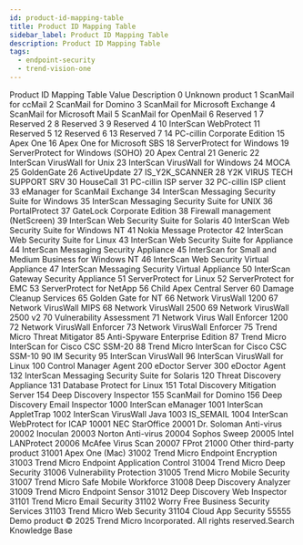 ```yaml
---
id: product-id-mapping-table
title: Product ID Mapping Table
sidebar_label: Product ID Mapping Table
description: Product ID Mapping Table
tags:
  - endpoint-security
  - trend-vision-one
---
```


 Product ID Mapping Table Value Description 0 Unknown product 1 ScanMail for ccMail 2 ScanMail for Domino 3 ScanMail for Microsoft Exchange 4 ScanMail for Microsoft Mail 5 ScanMail for OpenMail 6 Reserved 1 7 Reserved 2 8 Reserved 3 9 Reserved 4 10 InterScan WebProtect 11 Reserved 5 12 Reserved 6 13 Reserved 7 14 PC-cillin Corporate Edition 15 Apex One 16 Apex One for Microsoft SBS 18 ServerProtect for Windows 19 ServerProtect for Windows (SOHO) 20 Apex Central 21 Generic 22 InterScan VirusWall for Unix 23 InterScan VirusWall for Windows 24 MOCA 25 GoldenGate 26 ActiveUpdate 27 IS_Y2K_SCANNER 28 Y2K VIRUS TECH SUPPORT SRV 30 HouseCall 31 PC-cillin ISP server 32 PC-cillin ISP client 33 eManager for ScanMail Exchange 34 InterScan Messaging Security Suite for Windows 35 InterScan Messaging Security Suite for UNIX 36 PortalProtect 37 GateLock Corporate Edition 38 Firewall management (NetScreen) 39 InterScan Web Security Suite for Solaris 40 InterScan Web Security Suite for Windows NT 41 Nokia Message Protector 42 InterScan Web Security Suite for Linux 43 InterScan Web Security Suite for Appliance 44 InterScan Messaging Security Appliance 45 InterScan for Small and Medium Business for Windows NT 46 InterScan Web Security Virtual Appliance 47 InterScan Messaging Security Virtual Appliance 50 InterScan Gateway Security Appliance 51 ServerProtect for Linux 52 ServerProtect for EMC 53 ServerProtect for NetApp 56 Child Apex Central Server 60 Damage Cleanup Services 65 Golden Gate for NT 66 Network VirusWall 1200 67 Network VirusWall MIPS 68 Network VirusWall 2500 69 Network VirusWall 2500 v2 70 Vulnerability Assessment 71 Network Virus Wall Enforcer 1200 72 Network VirusWall Enforcer 73 Network VirusWall Enforcer 75 Trend Micro Threat Mitigator 85 Anti-Spyware Enterprise Edition 87 Trend Micro InterScan for Cisco CSC SSM-20 88 Trend Micro InterScan for Cisco CSC SSM-10 90 IM Security 95 InterScan VirusWall 96 InterScan VirusWall for Linux 100 Control Manager Agent 200 eDoctor Server 300 eDoctor Agent 132 InterScan Messaging Security Suite for Solaris 120 Threat Discovery Appliance 131 Database Protect for Linux 151 Total Discovery Mitigation Server 154 Deep Discovery Inspector 155 ScanMail for Domino 156 Deep Discovery Email Inspector 1000 InterScan eManager 1001 InterScan AppletTrap 1002 InterScan VirusWall Java 1003 IS_SEMAIL 1004 InterScan WebProtect for ICAP 10001 NEC StarOffice 20001 Dr. Soloman Anti-virus 20002 Inoculan 20003 Norton Anti-virus 20004 Sophos Sweep 20005 Intel LANProtect 20006 McAfee Virus Scan 20007 FProt 21000 Other third-party product 31001 Apex One (Mac) 31002 Trend Micro Endpoint Encryption 31003 Trend Micro Endpoint Application Control 31004 Trend Micro Deep Security 31006 Vulnerability Protection 31005 Trend Micro Mobile Security 31007 Trend Micro Safe Mobile Workforce 31008 Deep Discovery Analyzer 31009 Trend Micro Endpoint Sensor 31012 Deep Discovery Web Inspector 31101 Trend Micro Email Security 31102 Worry Free Business Security Services 31103 Trend Micro Web Security 31104 Cloud App Security 55555 Demo product © 2025 Trend Micro Incorporated. All rights reserved.Search Knowledge Base